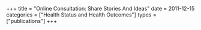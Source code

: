 +++
title = "Online Consultation: Share Stories And Ideas"
date = 2011-12-15
categories = ["Health Status and Health Outcomes"]
types = ["publications"]
+++
